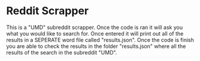 # Reddit Scrapper
This is a "UMD" subreddit scrapper. Once the code is ran it will ask you what you would like to search for. Once entered it will print out all of the results in a SEPERATE word file called "results.json". Once the code is finish you are able to check the results in the folder "results.json" where all the results of the search in the subreddit "UMD".
